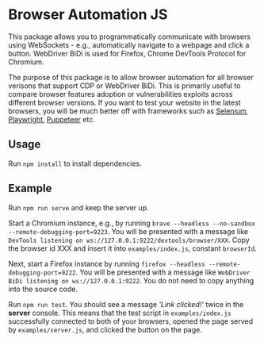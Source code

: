 # Browser Automation JS

This package allows you to programmatically communicate with browsers using WebSockets - e.g., automatically navigate to a webpage and click a button. WebDriver BiDi is used for Firefox, Chrome DevTools Protocol for Chromium.

The purpose of this package is to allow browser automation for all browser verisons that support CDP or WebDriver BiDi. This is primarily useful to compare browser features adoption or vulnerabilities exploits across different browser versions. If you want to test your website in the latest browsers, you will be much better off with frameworks such as [Selenium](https://www.selenium.dev/), [Playwright](https://playwright.dev/), [Puppeteer](https://pptr.dev/) etc.

## Usage

Run `npm install` to install dependencies.

## Example
Run `npm run serve` and keep the server up.

Start a Chromium instance, e.g., by running `brave --headless --no-sandbox --remote-debugging-port=9223`. You will be presented with a message like `DevTools listening on ws://127.0.0.1:9222/devtools/browser/XXX`. Copy the browser id XXX and insert it into `examples/index.js`, constant `browserId`.

Next, start a Firefox instance by running `firefox --headless --remote-debugging-port=9222`. You will be presented with a message like `WebDriver BiDi listening on ws://127.0.0.1:9222`. You do not need to copy anything into the source code.

Run `npm run test`. You should see a message *'Link clicked!'* twice in the **server** console. This means that the test script in `examples/index.js` successfully connected to both of your browsers, opened the page served by `examples/server.js`, and clicked the button on the page.
